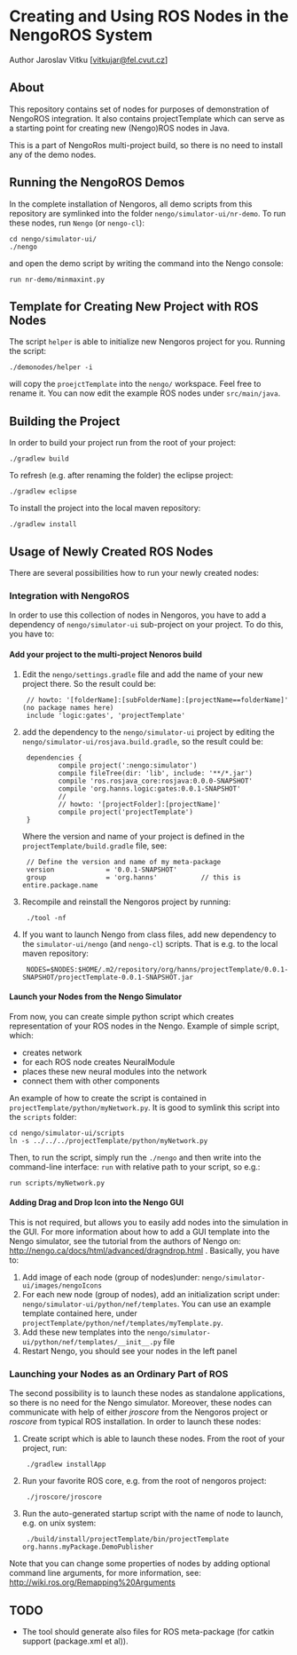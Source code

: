 Creating and Using ROS Nodes in the NengoROS System
================================================

Author Jaroslav Vitku [vitkujar@fel.cvut.cz]


About
------

This repository contains set of nodes for purposes of demonstration of NengoROS integration. It also contains projectTemplate which can serve as a starting point for creating new (Nengo)ROS nodes in Java.

This is a part of NengoRos multi-project build, so there is no need to install any of the demo nodes. 


Running the NengoROS Demos
---------------------------

In the complete installation of Nengoros, all demo scripts from this repository are symlinked into the folder `nengo/simulator-ui/nr-demo`. To run these nodes, run `Nengo` (or `nengo-cl`):
	
	cd nengo/simulator-ui/
	./nengo

and open the demo script by writing the command into the Nengo console:
	
	run nr-demo/minmaxint.py


Template for Creating New Project with ROS Nodes
-----------------------------------------------

The script `helper` is able to initialize new Nengoros project for you. Running the script: 

	./demonodes/helper -i
	
will copy the `proejctTemplate` into the `nengo/` workspace. Feel free to rename it. You can now edit the example ROS nodes under `src/main/java`.

Building the Project
----------------------

In order to build your project run from the root of your project:

	./gradlew build
	
To refresh (e.g. after renaming the folder) the eclipse project:

	./gradlew eclipse
	
To install the project into the local maven repository:

	./gradlew install
	

Usage of Newly Created ROS Nodes
---------------------------------


There are several possibilities how to run your newly created nodes:

### Integration with NengoROS
In order to use this collection of nodes in Nengoros, you have to add a dependency of `nengo/simulator-ui` sub-project on your project. To do this, you have to:
#### Add your project to the multi-project Nenoros build
1. Edit the `nengo/settings.gradle` file and add the name of your new project there. So the result could be:

		// howto: '[folderName]:[subFolderName]:[projectName==folderName]'  (no package names here)
		include 'logic:gates', 'projectTemplate'

		
2. add the dependency to the `nengo/simulator-ui` project by editing the `nengo/simulator-ui/rosjava.build.gradle`, so the result could be:	


		dependencies {
		    	compile project(':nengo:simulator')
		    	compile fileTree(dir: 'lib', include: '**/*.jar')
		    	compile 'ros.rosjava_core:rosjava:0.0.0-SNAPSHOT'
		    	compile 'org.hanns.logic:gates:0.0.1-SNAPSHOT'
				//
				// howto: '[projectFolder]:[projectName]' 
				compile project('projectTemplate')
		}

	Where the version and name of your project is defined in the `projectTemplate/build.gradle` file, see:


		// Define the version and name of my meta-package
		version             = '0.0.1-SNAPSHOT'
		group               = 'org.hanns'			// this is entire.package.name

3. Recompile and reinstall the Nengoros project by running:

		./tool -nf

4. If you want to launch Nengo from class files, add new dependency to the `simulator-ui/nengo` (and `nengo-cl`) scripts. That is e.g. to the local maven repository:

		NODES=$NODES:$HOME/.m2/repository/org/hanns/projectTemplate/0.0.1-SNAPSHOT/projectTemplate-0.0.1-SNAPSHOT.jar 

#### Launch your Nodes from the Nengo Simulator

From now, you can create simple python script which creates representation of your ROS nodes in the Nengo. Example of simple script, which:

* creates network
* for each ROS node creates NeuralModule
* places these new neural modules into the network
* connect them with other components

An example of how to create the script is contained in `projectTemplate/python/myNetwork.py`. It is good to symlink this script into the `scripts` folder:

	cd nengo/simulator-ui/scripts
	ln -s ../../../projectTemplate/python/myNetwork.py

Then, to run the script, simply run the `./nengo` and then write into the command-line interface: `run` with relative path to your script, so e.g.:
	
	run scripts/myNetwork.py
	

#### Adding Drag and Drop Icon into the Nengo GUI
This is not required, but allows you to easily add nodes into the simulation in the GUI. For more information about how to add a GUI template into the Nengo simulator, see the tutorial from the authors of Nengo on: http://nengo.ca/docs/html/advanced/dragndrop.html .
Basically, you have to:

1. Add image of each node (group of nodes)under: `nengo/simulator-ui/images/nengoIcons`
2. For each new node (group of nodes), add an initialization script under: `nengo/simulator-ui/python/nef/templates`. You can use an example template contained here, under `projectTemplate/python/nef/templates/myTemplate.py`.
3. Add these new templates into the `nengo/simulator-ui/python/nef/templates/__init__.py` file
4. Restart Nengo, you should see your nodes in the left panel



### Launching your Nodes as an Ordinary Part of ROS
The second possibility is to launch these nodes as standalone applications, so there is no need for the Nengo simulator. Moreover, these nodes can communicate with help of either *jroscore* from the Nengoros project or *roscore* from typical ROS installation. In order to launch these nodes:

1. Create script which is able to launch these nodes. From the root of your project, run:

		./gradlew installApp
2. Run your favorite ROS core, e.g. from the root of nengoros project:

		./jroscore/jroscore 

3. Run the auto-generated startup script with the name of node to launch, e.g. on unix system:

		./build/install/projectTemplate/bin/projectTemplate org.hanns.myPackage.DemoPublisher

Note that you can change some properties of nodes by adding optional command line arguments, for more information, see: http://wiki.ros.org/Remapping%20Arguments


TODO
---------

* 	The tool should generate also files for ROS meta-package (for catkin support (package.xml et al)).
